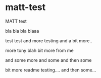 # matt-test
MATT test

bla bla bla blaaa

test test and more testing
and a bit more..

more tony blah
bit more from me 

and some more and some and then some

bit more readme testing....
and then some...
